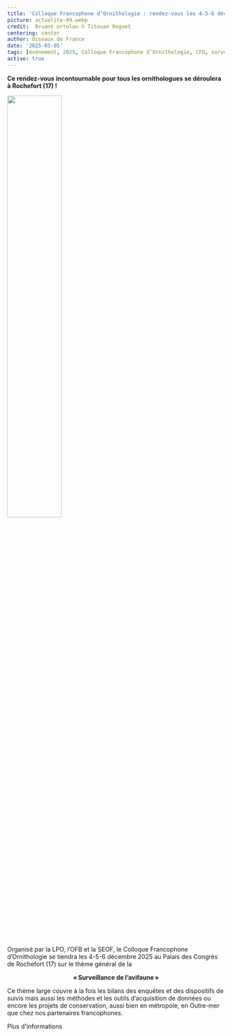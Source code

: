 ```yaml
---
title: 'Colloque Francophone d’Ornithologie : rendez-vous les 4-5-6 décembre 2025 !'
picture: actualite-99.webp
credit:  Bruant ortolan © Titouan Roguet
centering: center
author: Oiseaux de France
date: '2025-03-05'
tags: [évènement, 2025, Colloque Francophone d’Ornithologie, CFO, surveillance]
active: true
---
```


**Ce rendez-vous incontournable pour tous les ornithologues se déroulera à Rochefort (17) !**

<img class="InformativePagePicture" style="width: 50%" src="/news/actualite-99-STD.webp"/>
<span class="InformativePagePictureLegend"></span>

Organisé par la LPO, l’OFB et la SEOF, le Colloque Francophone d’Ornithologie se tiendra les 4-5-6 décembre 2025 au Palais des Congrès de Rochefort (17) sur le thème général de la

<p align="center"> <b>« Surveillance de l’avifaune »</b> </p>
 

Ce thème large couvre à la fois les bilans des enquêtes et des dispositifs de suivis mais aussi les méthodes et les outils d’acquisition de données ou encore les projets de conservation, aussi bien en métropole, en Outre-mer que chez nos partenaires francophones.

<nuxt-link to="https://www.lpo.fr/la-lpo-en-actions/connaissance-des-especes-sauvages/colloque-francophone-d-ornithologie-2025" class="PrimaryButton">Plus d'informations</nuxt-link>
